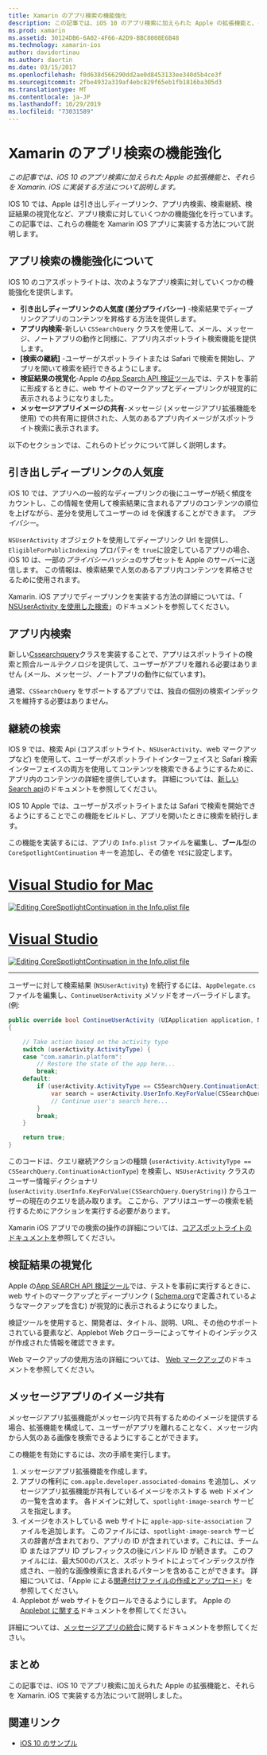```yaml
---
title: Xamarin のアプリ検索の機能強化
description: この記事では、iOS 10 のアプリ検索に加えられた Apple の拡張機能と、それらを Xamarin. iOS に実装する方法について説明します。
ms.prod: xamarin
ms.assetid: 30124DB6-6A02-4F66-A2D9-BBC8008E6B48
ms.technology: xamarin-ios
author: davidortinau
ms.author: daortin
ms.date: 03/15/2017
ms.openlocfilehash: f0d638d566290dd2ae0d8453133ee340d5b4ce3f
ms.sourcegitcommit: 2fbe4932a319af4ebc829f65eb1fb1816ba305d3
ms.translationtype: MT
ms.contentlocale: ja-JP
ms.lasthandoff: 10/29/2019
ms.locfileid: "73031589"
---
```

# <a name="app-search-enhancements-in-xamarinios"></a>Xamarin のアプリ検索の機能強化

_この記事では、iOS 10 のアプリ検索に加えられた Apple の拡張機能と、それらを Xamarin. iOS に実装する方法について説明します。_

IOS 10 では、Apple は引き出しディープリンク、アプリ内検索、検索継続、検証結果の視覚化など、アプリ検索に対していくつかの機能強化を行っています。 この記事では、これらの機能を Xamarin iOS アプリに実装する方法について説明します。

## <a name="about-app-search-enhancements"></a>アプリ検索の機能強化について

IOS 10 のコアスポットライトは、次のようなアプリ検索に対していくつかの機能強化を提供します。

- **引き出しディープリンクの人気度 (差分プライバシー)** -検索結果でディープリンクアプリのコンテンツを昇格する方法を提供します。
- **アプリ内検索**-新しい `CSSearchQuery` クラスを使用して、メール、メッセージ、ノートアプリの動作と同様に、アプリ内スポットライト検索機能を提供します。
- **[検索の継続]** -ユーザーがスポットライトまたは Safari で検索を開始し、アプリを開いて検索を続行できるようにします。
- **検証結果の視覚化**-Apple の[App Search API 検証ツール](https://search.developer.apple.com/appsearch-validation-tool)では、テストを事前に形成するときに、web サイトのマークアップとディープリンクが視覚的に表示されるようになりました。
- **メッセージアプリイメージの共有**-メッセージ (メッセージアプリ拡張機能を使用) での共有用に提供された、人気のあるアプリ内イメージがスポットライト検索に表示されます。

以下のセクションでは、これらのトピックについて詳しく説明します。

## <a name="crowdsourced-deep-link-popularity"></a>引き出しディープリンクの人気度

iOS 10 では、アプリへの一般的なディープリンクの後にユーザーが続く頻度をカウントし、この情報を使用して検索結果に含まれるアプリのコンテンツの順位を上げながら、差分を使用してユーザーの id を保護することができます。 *プライバシー*。

`NSUserActivity` オブジェクトを使用してディープリンク Url を提供し、`EligibleForPublicIndexing` プロパティを `true`に設定しているアプリの場合、iOS 10 は、一部の*プライバシーハッシュ*のサブセットを Apple のサーバーに送信します。 この情報は、検索結果で人気のあるアプリ内コンテンツを昇格させるために使用されます。

Xamarin. iOS アプリでディープリンクを実装する方法の詳細については、「 [NSUserActivity を使用した検索](~/ios/platform/search/nsuseractivity.md)」のドキュメントを参照してください。

## <a name="in-app-searching"></a>アプリ内検索

新しい[Cssearchquery](https://developer.apple.com/reference/corespotlight/cssearchquery)クラスを実装することで、アプリはスポットライトの検索と照合ルールテクノロジを提供して、ユーザーがアプリを離れる必要はありません (メール、メッセージ、ノートアプリの動作に似ています)。

通常、`CSSearchQuery` をサポートするアプリでは、独自の個別の検索インデックスを維持する必要はありません。

## <a name="search-continuation"></a>継続の検索

IOS 9 では、検索 Api (コアスポットライト、`NSUserActivity`、web マークアップなど) を使用して、ユーザーがスポットライトインターフェイスと Safari 検索インターフェイスの両方を使用してコンテンツを検索できるようにするために、アプリ内のコンテンツの詳細を提供しています。 詳細については、[新しい Search api](~/ios/platform/search/index.md)のドキュメントを参照してください。

IOS 10 Apple では、ユーザーがスポットライトまたは Safari で検索を開始できるようにすることでこの機能をビルドし、アプリを開いたときに検索を続行します。

この機能を実装するには、アプリの `Info.plist` ファイルを編集し、**ブール**型の `CoreSpotlightContinuation` キーを追加し、その値を `YES`に設定します。

# <a name="visual-studio-for-mactabmacos"></a>[Visual Studio for Mac](#tab/macos)

[![](app-search-enhancements-images/search01.png "Editing CoreSpotlightContinuation in the Info.plist file")](app-search-enhancements-images/search01.png#lightbox)

# <a name="visual-studiotabwindows"></a>[Visual Studio](#tab/windows)

[![](app-search-enhancements-images/searchw01.png "Editing CoreSpotlightContinuation in the Info.plist file")](app-search-enhancements-images/search01.png#lightbox)

-----

ユーザーに対して検索結果 (`NSUserActivity`) を続行するには、`AppDelegate.cs` ファイルを編集し、`ContinueUserActivity` メソッドをオーバーライドします。 (例:

```csharp
public override bool ContinueUserActivity (UIApplication application, NSUserActivity userActivity, UIApplicationRestorationHandler completionHandler)
{

    // Take action based on the activity type
    switch (userActivity.ActivityType) {
    case "com.xamarin.platform":
        // Restore the state of the app here...
        break;
    default:
        if (userActivity.ActivityType == CSSearchQuery.ContinuationActionType) {
            var search = userActivity.UserInfo.KeyForValue(CSSearchQuery.QueryString);
            // Continue user's search here...
        }
        break;
    }

    return true;
}
```

このコードは、クエリ継続アクションの種類 (`userActivity.ActivityType == CSSearchQuery.ContinuationActionType`) を検索し、`NSUserActivity` クラスのユーザー情報ディクショナリ (`userActivity.UserInfo.KeyForValue(CSSearchQuery.QueryString)`) からユーザーの現在のクエリを読み取ります。 ここから、アプリはユーザーの検索を続行するためにアクションを実行する必要があります。

Xamarin iOS アプリでの検索の操作の詳細については、[コアスポットライトのドキュメントを](~/ios/platform/search/corespotlight.md)参照してください。

## <a name="visualization-of-validation-results"></a>検証結果の視覚化

Apple の[App SEARCH API 検証ツール](https://search.developer.apple.com/appsearch-validation-tool)では、テストを事前に実行するときに、web サイトのマークアップとディープリンク ( [Schema.org](https://schema.org/)で定義されているようなマークアップを含む) が視覚的に表示されるようになりました。

検証ツールを使用すると、開発者は、タイトル、説明、URL、その他のサポートされている要素など、Applebot Web クローラーによってサイトのインデックスが作成された情報を確認できます。

Web マークアップの使用方法の詳細については、 [Web マークアップ](~/ios/platform/search/web-markup.md)のドキュメントを参照してください。

## <a name="message-app-image-sharing"></a>メッセージアプリのイメージ共有

メッセージアプリ拡張機能がメッセージ内で共有するためのイメージを提供する場合、拡張機能を構成して、ユーザーがアプリを離れることなく、メッセージ内から人気のある画像を検索できるようにすることができます。

この機能を有効にするには、次の手順を実行します。

1. メッセージアプリ拡張機能を作成します。
2. アプリの権利に `com.apple.developer.associated-domains` を追加し、メッセージアプリ拡張機能が共有しているイメージをホストする web ドメインの一覧を含めます。 各ドメインに対して、`spotlight-image-search` サービスを指定します。
3. イメージをホストしている web サイトに `apple-app-site-association` ファイルを追加します。 このファイルには、`spotlight-image-search` サービスの辞書が含まれており、アプリの ID が含まれています。これには、チーム ID またはアプリ ID プレフィックスの後にバンドル ID が続きます。 このファイルには、最大500のパスと、スポットライトによってインデックスが作成され、一般的な画像検索に含まれるパターンを含めることができます。 詳細については、「Apple による[関連付けファイルの作成とアップロード](https://developer.apple.com/library/prerelease/content/documentation/General/Conceptual/AppSearch/UniversalLinks.html#//apple_ref/doc/uid/TP40016308-CH12-SW4)」を参照してください。
4. Applebot が web サイトをクロールできるようにします。 Apple の[Applebot に関する](https://support.apple.com/HT204683)ドキュメントを参照してください。

詳細については、[メッセージアプリの統合](~/ios/platform/message-app-integration/index.md)に関するドキュメントを参照してください。

## <a name="summary"></a>まとめ

この記事では、iOS 10 でアプリ検索に加えられた Apple の拡張機能と、それらを Xamarin. iOS で実装する方法について説明しました。

## <a name="related-links"></a>関連リンク

- [iOS 10 のサンプル](https://docs.microsoft.com/samples/browse/?products=xamarin&term=Xamarin.iOS+iOS10)
